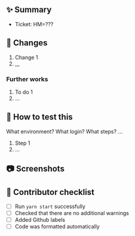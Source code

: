 <!-- This is a comment, only you can see this while editing -->
<!-- Feel free to remove sections that you don't need -->

## :sparkles: Summary

<!-- Copy the link of the ticket from Jira website -->
- Ticket: HM=???

<!-- Long description of PR -->
<!-- Why are we doing this? -->
<!-- Any context or related work/ticket? -->

## :ticket: Changes

<!-- Describe the changes you are introducing here -->
1. Change 1
1. ,,,

### Further works

<!-- Any other work to be done? -->
1. To do 1
1. ...

## :thinking: How to test this

What environment? What login? What steps? ...

1. Step 1
1. ...

## :camera: Screenshots

<!-- If your changes includes UI, drag and drop the image here -->

## :construction: Contributor checklist

- [ ] Run `yarn start` successfully
- [ ] Checked that there are no additional warnings
- [ ] Added Github labels
- [ ] Code was formatted automatically

